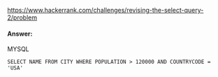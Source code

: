 https://www.hackerrank.com/challenges/revising-the-select-query-2/problem

#### Answer:

MYSQL
```MYSQL
SELECT NAME FROM CITY WHERE POPULATION > 120000 AND COUNTRYCODE = 'USA'
```
